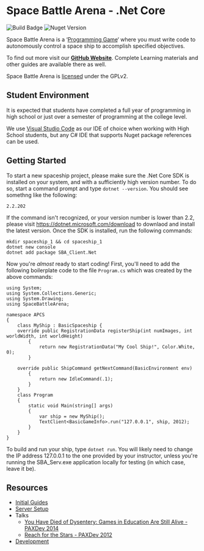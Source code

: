 Space Battle Arena - .Net Core
==============================

![Build Badge](https://codebuild.us-west-2.amazonaws.com/badges?uuid=eyJlbmNyeXB0ZWREYXRhIjoidVRpbVB3aXM3VVp0WEI0Q0xjTDNCdXJCYmZSK2Q3M3hLMnRhYmJmZm5ET21wYzZLVVlLMjhneWIzcjdkc1RyUHoyVnQwWkVzTVB5bzhnaVdQeUtMKzBRPSIsIml2UGFyYW1ldGVyU3BlYyI6IlIwQk5TMjFJaHEvSk9ybkoiLCJtYXRlcmlhbFNldFNlcmlhbCI6MX0%3D&branch=master) ![Nuget Version](https://img.shields.io/nuget/v/SBA_Client.Net.svg)

Space Battle Arena is a ‘[Programming Game](http://en.wikipedia.org/wiki/Programming_game)‘ where you must write code to autonomously control a space ship to accomplish specified objectives.  

To find out more visit our **[GitHub Website](http://mikeware.github.io/SpaceBattleArena)**.  Complete Learning materials and other guides are available there as well.

Space Battle Arena is [licensed](LICENSE) under the GPLv2.

Student Environment
-------------------
It is expected that students have completed a full year of programming in high school or just over a semester of programming at the college level.

We use [Visual Studio Code](https://code.visualstudio.com/) as our IDE of choice when working with High School students, but any C# IDE that supports Nuget package references can be used.

Getting Started
---------------

To start a new spaceship project, please make sure the .Net Core SDK is installed on your system, and with a sufficiently high version number. To do so, start a command prompt and type `dotnet --version`. You should see somethng like the following:

```
2.2.202
```

If the command isn't recognized, or your version number is lower than 2.2, please visit https://dotnet.microsoft.com/download to downlaod and install the latest version. Once the SDK is installed, run the following commands:

```
mkdir spaceship_1 && cd spaceship_1
dotnet new console
dotnet add package SBA_Client.Net
```

Now you're *almost* ready to start coding!  First, you'll need to add the following boilerplate code to the file `Program.cs` which was created by the above commands:

```
using System;
using System.Collections.Generic;
using System.Drawing;
using SpaceBattleArena;

namespace APCS
{
    class MyShip : BasicSpaceship {
	override public RegistrationData registerShip(int numImages, int worldWidth, int worldHeight)
        {
            return new RegistrationData("My Cool Ship!", Color.White, 0);
        }

	override public ShipCommand getNextCommand(BasicEnvironment env)
        {
            return new IdleCommand(.1);
        }
    }
    class Program
    {
        static void Main(string[] args)
        {
            var ship = new MyShip();
            TextClient<BasicGameInfo>.run("127.0.0.1", ship, 2012);
        }
    }
}
```

To build and run your ship, type `dotnet run`.  You will likely need to change the IP address 127.0.0.1 to the one provided by your instructor, unless you're running the SBA_Serv.exe application locally for testing (in which case, leave it be).

Resources
---------
* [Initial Guides](http://mikeware.github.io/SpaceBattleArena/client/guides/)
* [Server Setup](http://mikeware.github.io/SpaceBattleArena/server/)
* Talks
    * [You Have Died of Dysentery: Games in Education Are Still Alive - PAXDev 2014](http://www.mikeware.com/2014/08/you-have-died-of-dysentery-games-in-education-are-still-alive/)
    * [Reach for the Stars - PAXDev 2012](http://www.mikeware.com/2012/09/reach-for-the-stars-educating-the-next-generation-using-games/)
* [Development](http://mikeware.github.io/SpaceBattleArena/dev)

